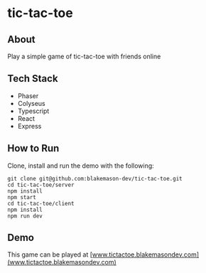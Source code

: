 # tic-tac-toe

## About
Play a simple game of tic-tac-toe with friends online

## Tech Stack
- Phaser
- Colyseus
- Typescript
- React
- Express

## How to Run
Clone, install and run the demo with the following:

    git clone git@github.com:blakemason-dev/tic-tac-toe.git
    cd tic-tac-toe/server
    npm install
    npm start
    cd tic-tac-toe/client
    npm install
    npm run dev

## Demo
This game can be played at [www.tictactoe.blakemasondev.com](www.tictactoe.blakemasondev.com)